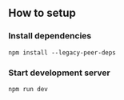 

## How to setup

### Install dependencies

```shell
npm install --legacy-peer-deps
```

### Start development server

```shell
npm run dev
```


